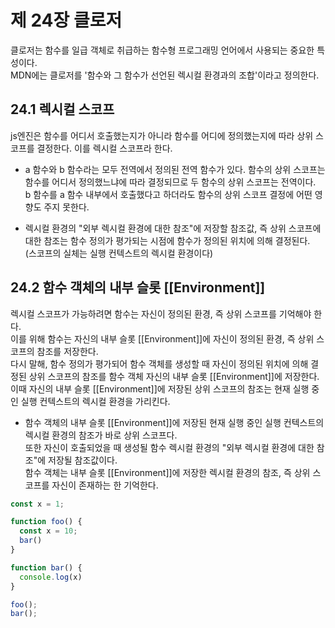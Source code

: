 제 24장 클로저
=================
클로저는 함수를 일급 객체로 취급하는 함수형 프로그래밍 언어에서 사용되는 중요한 특성이다.   
MDN에는 클로저를 '함수와 그 함수가 선언된 렉시컬 환경과의 조합'이라고 정의한다. 

24.1 렉시컬 스코프
---------------------
js엔진은 함수를 어디서 호출했는지가 아니라 함수를 어디에 정의했는지에 따라 상위 스코프를 결정한다. 이를 렉시컬 스코프라 한다.

* a 함수와 b 함수라는 모두 전역에서 정의된 전역 함수가 있다. 함수의 상위 스코프는 함수를 어디서 정의했느냐에 따라 결정되므로 두 함수의 상위 스코프는 전역이다.   
b 함수를 a 함수 내부에서 호출했다고 하더라도 함수의 상위 스코프 결정에 어떤 영향도 주지 못한다.

* 렉시컬 환경의 "외부 렉시컬 환경에 대한 참조"에 저장할 참조값, 즉 상위 스코프에 대한 참조는 함수 정의가 평가되는 시점에 함수가 정의된 위치에 의해 결정된다.   
(스코프의 실체는 실행 컨텍스트의 렉시컬 환경이다)

24.2 함수 객체의 내부 슬롯 [[Environment]]
-------------------------------------------
렉시컬 스코프가 가능하려면 함수는 자신이 정의된 환경, 즉 상위 스코프를 기억해야 한다.   
이를 위해 함수는 자신의 내부 슬롯 [[Environment]]에 자신이 정의된 환경, 즉 상위 스코프의 참조를 저장한다.   
다시 말해, 함수 정의가 평가되어 함수 객체를 생성할 때 자신이 정의된 위치에 의해 결정된 상위 스코프의 참조를 함수 객체 자신의 내부 슬롯 [[Environment]]에 저장한다.   
이때 자신의 내부 슬롯 [[Environment]]에 저장된 상위 스코프의 참조는 현재 실행 중인 실행 컨텍스트의 렉시컬 환경을 가리킨다.

* 함수 객체의 내부 슬롯 [[Environment]]에 저장된 현재 실행 중인 실행 컨텍스트의 렉시컬 환경의 참조가 바로 상위 스코프다.   
또한 자신이 호출되었을 때 생성될 함수 렉시컬 환경의 "외부 렉시컬 환경에 대한 참조"에 저장될 참조값이다.   
함수 객체는 내부 슬롯 [[Environment]]에 저장한 렉시컬 환경의 참조, 즉 상위 스코프를 자신이 존재하는 한 기억한다.   

```javascript
const x = 1;

function foo() {
  const x = 10;
  bar()
}

function bar() {
  console.log(x)
}

foo();
bar();
```


